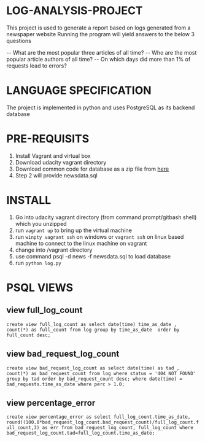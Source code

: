 # LOG-ANALYSIS-PROJECT

This project is used to generate a report based on logs generated from a newspaper website
Running the program will yield answers to the below 3 questions

-- What are the most popular three articles of all time?
-- Who are the most popular article authors of all time? 
-- On which days did more than 1% of requests lead to errors?

# LANGUAGE SPECIFICATION

The project is implemented in python and uses PostgreSQL as its backend database

# PRE-REQUISITS

1. Install Vagrant and virtual box
2. Download udacity vagrant directory
3. Download common code for database as a zip file from [here](https://github.com/udacity/fullstack-nanodegree-vm)
4. Step 2 will provide newsdata.sql

# INSTALL

1. Go into udacity vagrant directory (from command prompt/gitbash shell) which you unzipped
2. run `vagrant up` to bring up the virtual machine
3. run `winpty vagrant ssh` on windows or `vagrant ssh` on linux based machine to connect to the linux machine on vagrant
4. change into /vagrant directory
5. use command psql -d news -f newsdata.sql to load database 
6. run `python log.py`

# PSQL VIEWS

## view full_log_count

`create view full_log_count as
select date(time) time_as_date , count(*) as full_count from log
group by time_as_date 
order by full_count desc;`

## view bad_request_log_count 

`create view bad_request_log_count as
select date(time) as tad , count(*) as bad_request_count from log
where status = '404 NOT FOUND'
group by tad
order by bad_request_count desc;
where date(time) = bad_requests.time_as_date
where perc > 1.0;`

## view percentage_error

`create view percentage_error as
select full_log_count.time_as_date,
round((100.0*bad_request_log_count.bad_request_count)/full_log_count.full_count,3) as err
from bad_request_log_count, full_log_count
where bad_request_log_count.tad=full_log_count.time_as_date;`
